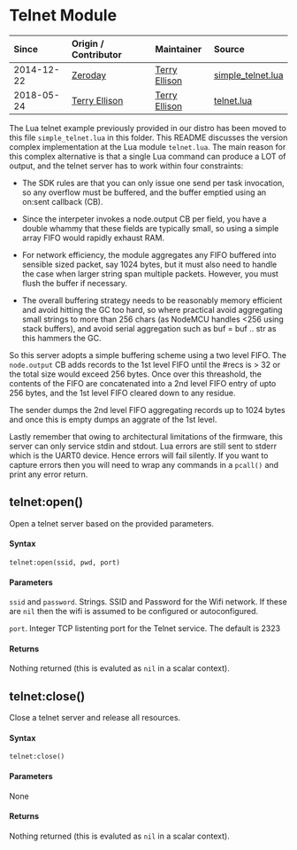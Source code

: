 # Telnet Module

| Since  | Origin / Contributor  | Maintainer  | Source  |
| :----- | :-------------------- | :---------- | :------ |
| 2014-12-22 | [Zeroday](https://github.com/funshine) |  [Terry Ellison](https://github.com/TerryE) | [simple_telnet.lua](./simple_telnet.lua) |
| 2018-05-24 | [Terry Ellison](https://github.com/TerryE) |  [Terry Ellison](https://github.com/TerryE) | [telnet.lua](./telnet.lua) |


The Lua telnet example previously provided in our distro has been moved to this
file `simple_telnet.lua` in this folder. This README discusses the version complex
implementation at the Lua module `telnet.lua`.  The main reason for this complex
alternative is that a single Lua command can produce a LOT of output, and the
telnet server has to work within four constraints:

-  The SDK rules are that you can only issue one send per task invocation, so any
overflow must be buffered, and the buffer emptied using an on:sent callback (CB).

-  Since the interpeter invokes a node.output CB per field, you have a double whammy
that these fields are typically small, so using a simple array FIFO would rapidly
exhaust RAM.

-  For network efficiency, the module aggregates any FIFO buffered into sensible
sized packet, say 1024 bytes, but it must also need to handle the case when larger
string span multiple packets. However, you must flush the buffer if necessary.

-  The overall buffering strategy needs to be reasonably memory efficient and avoid
hitting the GC too hard, so where practical avoid aggregating small strings to more
than 256 chars (as NodeMCU handles \<256 using stack buffers), and avoid serial
aggregation such as buf = buf .. str as this hammers the GC.

So this server adopts a simple buffering scheme using a two level FIFO. The
`node.output` CB adds records to the 1st level FIFO until the #recs is \> 32 or the
total size would exceed 256 bytes. Once over this threashold, the contents of the
FIFO are concatenated into a 2nd level FIFO entry of upto 256 bytes, and the 1st
level FIFO cleared down to any residue.

The sender dumps the 2nd level FIFO aggregating records up to 1024 bytes and once this
is empty dumps an aggrate of the 1st level.

Lastly remember that owing to architectural limitations of the firmware, this server
can only service stdin and stdout.  Lua errors are still sent to stderr which is
the UART0 device.  Hence errors will fail silently.  If you want to capture
errors then you will need to wrap any commands in a `pcall()` and print any
error return.

## telnet:open()

Open a telnet server based on the provided parameters.

#### Syntax

`telnet:open(ssid, pwd, port)`

#### Parameters

`ssid` and `password`.  Strings.  SSID and Password for the Wifi network.  If these are
`nil` then the wifi is assumed to be configured or autoconfigured.

`port`.  Integer TCP listenting port for the Telnet service.  The default is 2323

#### Returns

Nothing returned (this is evaluted as `nil` in a scalar context).

## telnet:close()

Close a telnet server and release all resources.

#### Syntax

`telnet:close()`

#### Parameters

None

#### Returns

Nothing returned (this is evaluted as `nil` in a scalar context).
